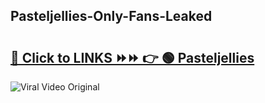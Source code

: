 
 ## Pasteljellies-Only-Fans-Leaked

# <h2><a href="https://clipsfans.com/Pasteljellies&ref=git">🔗 Click to LINKS ⏩⏩ 👉 🟢 Pasteljellies </a></h2>

<a href="https://clipsfans.com/Pasteljellies&ref=git" rel="nofollow" data-target="animated-image.originalLink"><img src="https://i.ibb.co.com/xMMVF88/686577567.gif" alt="Viral Video Original" style="max-width: 100%; display: inline-block;" data-target="animated-image.originalImage"></a>
